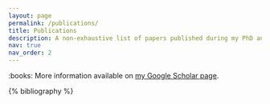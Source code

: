 ```yaml
---
layout: page
permalink: /publications/
title: Publications
description: A non-exhaustive list of papers published during my PhD and Master's Thesis.
nav: true
nav_order: 2
---
```


<p>:books: More information available on <a href="https://scholar.google.com/citations?user=iGAKK84AAAAJ&hl=it&oi=ao">my Google Scholar page</a>.</p>

<!-- _pages/publications.md -->
<div class="publications">

{% bibliography %}

</div>
